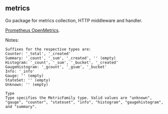 ## metrics

Go package for metrics collection, HTTP middleware and handler.

[Prometheus OpenMetrics](https://github.com/prometheus/OpenMetrics/blob/main/specification/OpenMetrics.md).

Notes:
```
Suffixes for the respective types are:
Counter: '_total', '_created'
Summary: '_count', '_sum', '_created', '' (empty)
Histogram: '_count', '_sum', '_bucket', '_created'
GaugeHistogram: '_gcount', '_gsum', '_bucket'
Info: '_info'
Gauge: '' (empty)
StateSet: '' (empty)
Unknown: '' (empty)

Type
Type specifies the MetricFamily type. Valid values are "unknown", "gauge", "counter", "stateset", "info", "histogram", "gaugehistogram", and "summary".
```